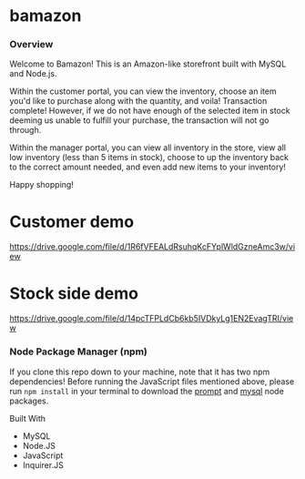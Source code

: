 # bamazon

### Overview
Welcome to Bamazon! This is an Amazon-like storefront built with MySQL and Node.js. 

Within the customer portal, you can view the inventory, choose an item you'd like to purchase
along with the quantity, and voila! Transaction complete! However, if we do not have enough 
of the selected item in stock deeming us unable to fulfill your purchase, the transaction 
will not go through.

Within the manager portal, you can view all inventory in the store, view all low
inventory (less than 5 items in stock), choose to up the inventory back to the correct amount
needed, and even add new items to your inventory! 

Happy shopping!

# Customer demo 

https://drive.google.com/file/d/1R6fVFEALdRsuhqKcFYplWldGzneAmc3w/view


# Stock side demo

https://drive.google.com/file/d/14pcTFPLdCb6kb5IVDkyLg1EN2EvagTRI/view


### Node Package Manager (npm)
If you clone this repo down to your machine, note that it has two npm dependencies!
Before running the JavaScript files mentioned above, please run `npm install` in your terminal to download the [prompt](https://www.npmjs.com/package/prompt) and [mysql](https://www.npmjs.com/package/mysql) node packages.

Built With

* MySQL
* Node.JS
* JavaScript
* Inquirer.JS
